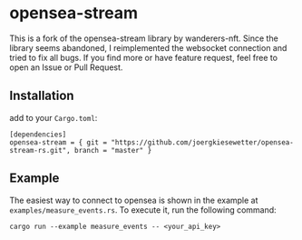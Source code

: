 # opensea-stream

This is a fork of the opensea-stream library by wanderers-nft. Since the library seems abandoned, I reimplemented the websocket connection and tried to fix all bugs. If you find more or have feature request, feel free to open an Issue or Pull Request.

## Installation

add to your `Cargo.toml`:

```
[dependencies]
opensea-stream = { git = "https://github.com/joergkiesewetter/opensea-stream-rs.git", branch = "master" }
```

## Example

The easiest way to connect to opensea is shown in the example at `examples/measure_events.rs`. To execute it, run the following command:

```
cargo run --example measure_events -- <your_api_key>
```
